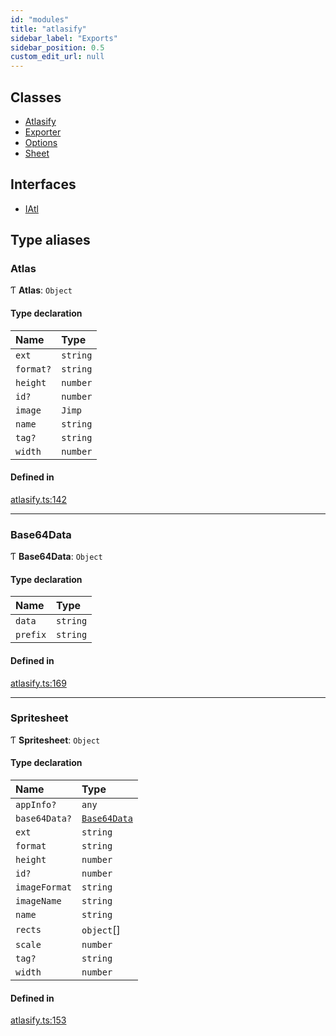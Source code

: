 ```yaml
---
id: "modules"
title: "atlasify"
sidebar_label: "Exports"
sidebar_position: 0.5
custom_edit_url: null
---
```


## Classes

- [Atlasify](classes/Atlasify)
- [Exporter](classes/Exporter)
- [Options](classes/Options)
- [Sheet](classes/Sheet)

## Interfaces

- [IAtl](interfaces/IAtl)

## Type aliases

### Atlas

Ƭ **Atlas**: `Object`

#### Type declaration

| Name | Type |
| :------ | :------ |
| `ext` | `string` |
| `format?` | `string` |
| `height` | `number` |
| `id?` | `number` |
| `image` | `Jimp` |
| `name` | `string` |
| `tag?` | `string` |
| `width` | `number` |

#### Defined in

[atlasify.ts:142](https://github.com/soimy/atlasify/blob/c9f928b/src/atlasify.ts#L142)

___

### Base64Data

Ƭ **Base64Data**: `Object`

#### Type declaration

| Name | Type |
| :------ | :------ |
| `data` | `string` |
| `prefix` | `string` |

#### Defined in

[atlasify.ts:169](https://github.com/soimy/atlasify/blob/c9f928b/src/atlasify.ts#L169)

___

### Spritesheet

Ƭ **Spritesheet**: `Object`

#### Type declaration

| Name | Type |
| :------ | :------ |
| `appInfo?` | `any` |
| `base64Data?` | [`Base64Data`](modules#base64data) |
| `ext` | `string` |
| `format` | `string` |
| `height` | `number` |
| `id?` | `number` |
| `imageFormat` | `string` |
| `imageName` | `string` |
| `name` | `string` |
| `rects` | `object`[] |
| `scale` | `number` |
| `tag?` | `string` |
| `width` | `number` |

#### Defined in

[atlasify.ts:153](https://github.com/soimy/atlasify/blob/c9f928b/src/atlasify.ts#L153)
